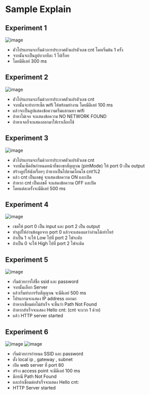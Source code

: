 # Sample Explain
## Experiment 1 
![image](https://user-images.githubusercontent.com/98943400/153397439-e3f3030f-ecf4-4d7b-a5e5-20418d6a5710.png)

- ตัวโปรแกรมจะเริ่มด้วการประกาศตัวแปรตัวเลข cnt โดยเริ่มต้น 1 ครั้ง 
- จากนั้นจะเป็นลูปบวกทีละ 1 ไปเรื่อย
- โดยมีดีเลย์ 300 ms

## Experiment 2
![image](https://user-images.githubusercontent.com/98943400/153398641-2a9e946f-eea5-4927-abad-065626e3105a.png)

- ตัวโปรแกรมจะเริ่มด้วการประกาศตัวแปรตัวเลข cnt 
- จากนั้นจะทำการเซ็ต wifi ให้พร้อมทำงาน โดยมีดีเลย์ 100 ms
- แล้วจะเป็นลูปแสดงข้อความเริ่มแสกนหา wifi
- ถ้าหาไม่เจอ จะแสดงข้อความ NO NETWORK FOUND
- ถ้าหาเจอก็จะแสดงออกมาให้เราเลือกใช้

## Experiment 3 
![image](https://user-images.githubusercontent.com/98943400/153400485-c376b107-aae4-41d0-9a3e-78bfe0b01e4d.png)

- ตัวโปรแกรมจะเริ่มด้วการประกาศตัวแปรตัวเลข cnt
- จากนั้นเซ็ตอัพกำหนดหน้าที่ของขาสัญญาณ (pinMode) ให้ port 0 เป็น output
- สร้างลูปให้นับเรื่อยๆ ถ้าหากเป็นไปตามเงื่อนไข cnt%2
- แล้ว cnt เป็นเลขคู่ จะแสดงข้อความ ON และเปิด
- ถ้าหาก cnt เป็นเลขคี่ จะแสดงข้อความ OFF และปิด
- โดยแต่ละครั้งจะมีดีเลย์ 500 ms

## Experiment 4
![image](https://user-images.githubusercontent.com/98943400/153402928-ef2ab33e-3671-444a-b21e-4d6630d89ddb.png)

- เซตให้ port 0 เป็น input และ port 2 เป็น output
- ทำลูปให้อ่านข้อมูลจาก port 0 แล้วจะแสดงผลว่าอ่านได้เท่าไหร่
- ถ้าเป็น 1 จะให้ Low ไปที่ port 2 ไฟจะดับ
- ถ้าเป็น 0 จะให้ High ไปที่ port 2 ไฟจะติด

## Experiment 5
![image](https://user-images.githubusercontent.com/98943400/153401685-95416d25-a0fc-4a3d-9c63-c5215608f631.png)

- เริ่มด้วยการใส่ชื่อ ssid และ password
- จากนั้นเลือก Server
- แล้วเริ่มทำการรับสัญญาณ จะมีดีเลย์ 500 ms 
- โปรแกรมจะแสดง IP address ออกมา
- ถ้าหากเชื่อมต่อไม่สำเร็จ จะขึ้นว่า Path Not Found
- ถ้าหากสำเร็จจะแสดง Hello cnt: (cnt จะบวก 1 ด้วย)
- แล้ว HTTP server started

## Experiment 6
![image](https://user-images.githubusercontent.com/98943400/153404990-77d85cc7-8781-4bff-a864-ed49c409afc3.png)
![image](https://user-images.githubusercontent.com/98943400/153405006-59e5a9af-f531-4d26-9845-fc4173326aa1.png)

- เริ่มด้วยการกำหนด SSID และ password
- ตั้ง local ip , gateway , subnet
- เปิด web server ที่ port 80
- สร้าง access point จะมีดีเลย์ 100 ms 
- มีกรณี Path Not Found
- และถ้าเชื่อมต่อสำเร็จจะแสดง Hello cnt: 
- HTTP Server started
